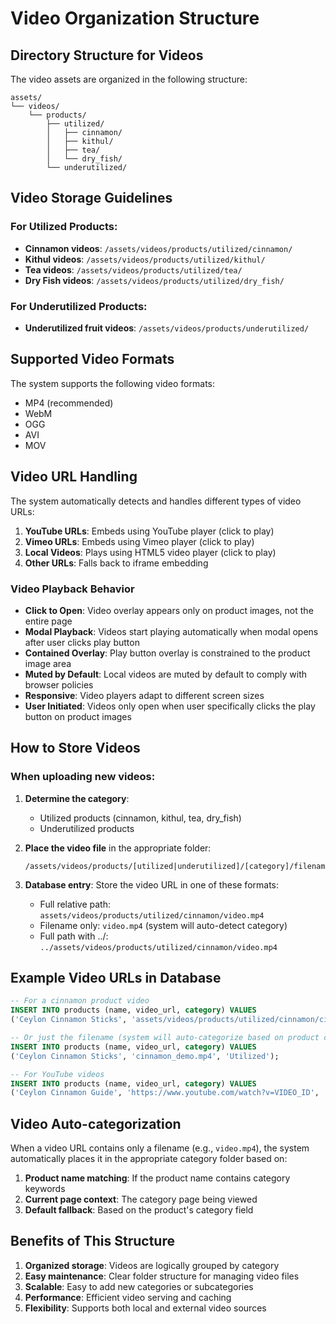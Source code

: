 # Video Organization Structure

## Directory Structure for Videos

The video assets are organized in the following structure:

```
assets/
└── videos/
    └── products/
        ├── utilized/
        │   ├── cinnamon/
        │   ├── kithul/
        │   ├── tea/
        │   └── dry_fish/
        └── underutilized/
```

## Video Storage Guidelines

### For Utilized Products:
- **Cinnamon videos**: `/assets/videos/products/utilized/cinnamon/`
- **Kithul videos**: `/assets/videos/products/utilized/kithul/`
- **Tea videos**: `/assets/videos/products/utilized/tea/`
- **Dry Fish videos**: `/assets/videos/products/utilized/dry_fish/`

### For Underutilized Products:
- **Underutilized fruit videos**: `/assets/videos/products/underutilized/`

## Supported Video Formats

The system supports the following video formats:
- MP4 (recommended)
- WebM
- OGG
- AVI
- MOV

## Video URL Handling

The system automatically detects and handles different types of video URLs:

1. **YouTube URLs**: Embeds using YouTube player (click to play)
2. **Vimeo URLs**: Embeds using Vimeo player (click to play)
3. **Local Videos**: Plays using HTML5 video player (click to play)
4. **Other URLs**: Falls back to iframe embedding

### Video Playback Behavior

- **Click to Open**: Video overlay appears only on product images, not the entire page
- **Modal Playback**: Videos start playing automatically when modal opens after user clicks play button
- **Contained Overlay**: Play button overlay is constrained to the product image area
- **Muted by Default**: Local videos are muted by default to comply with browser policies
- **Responsive**: Video players adapt to different screen sizes
- **User Initiated**: Videos only open when user specifically clicks the play button on product images

## How to Store Videos

### When uploading new videos:

1. **Determine the category**: 
   - Utilized products (cinnamon, kithul, tea, dry_fish)
   - Underutilized products

2. **Place the video file** in the appropriate folder:
   ```
   /assets/videos/products/[utilized|underutilized]/[category]/filename.mp4
   ```

3. **Database entry**: Store the video URL in one of these formats:
   - Full relative path: `assets/videos/products/utilized/cinnamon/video.mp4`
   - Filename only: `video.mp4` (system will auto-detect category)
   - Full path with ../: `../assets/videos/products/utilized/cinnamon/video.mp4`

## Example Video URLs in Database

```sql
-- For a cinnamon product video
INSERT INTO products (name, video_url, category) VALUES 
('Ceylon Cinnamon Sticks', 'assets/videos/products/utilized/cinnamon/cinnamon_demo.mp4', 'Utilized');

-- Or just the filename (system will auto-categorize based on product category)
INSERT INTO products (name, video_url, category) VALUES 
('Ceylon Cinnamon Sticks', 'cinnamon_demo.mp4', 'Utilized');

-- For YouTube videos
INSERT INTO products (name, video_url, category) VALUES 
('Ceylon Cinnamon Guide', 'https://www.youtube.com/watch?v=VIDEO_ID', 'Utilized');
```

## Video Auto-categorization

When a video URL contains only a filename (e.g., `video.mp4`), the system automatically places it in the appropriate category folder based on:

1. **Product name matching**: If the product name contains category keywords
2. **Current page context**: The category page being viewed
3. **Default fallback**: Based on the product's category field

## Benefits of This Structure

1. **Organized storage**: Videos are logically grouped by category
2. **Easy maintenance**: Clear folder structure for managing video files
3. **Scalable**: Easy to add new categories or subcategories
4. **Performance**: Efficient video serving and caching
5. **Flexibility**: Supports both local and external video sources
